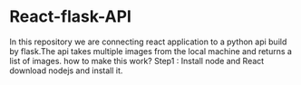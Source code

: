 # React-flask-API
In this repository we are connecting react application to a python api build by flask.The api takes multiple images from the local machine and returns a list of images. 
how to make this work?
Step1 : Install node and React
    download nodejs and install it.
    
